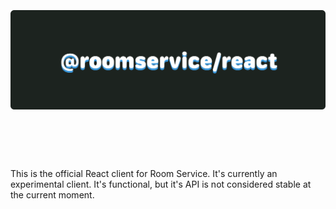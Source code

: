 <h1 align="center">
<br>
	<br>
  <img src="./misc/logo.png" alt="@roomservice/react"  />
  <br>
	<br>
  <br>
</h1>

This is the official React client for Room Service. It's currently an experimental
client. It's functional, but it's API is not considered stable at the current moment.
